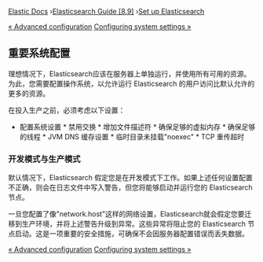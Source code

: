 

[Elastic Docs](/guide/) ›[Elasticsearch Guide [8.9]](index.md) ›[Set up
Elasticsearch](setup.md)

[« Advanced configuration](advanced-configuration.md) [Configuring system
settings »](setting-system-settings.md)

## 重要系统配置

理想情况下，Elasticsearch应该在服务器上单独运行，并使用所有可用的资源。为此，您需要配置操作系统，以允许运行 Elasticsearch 的用户访问比默认允许的更多的资源。

在投入生产之前，必须考虑以下设置：

* 配置系统设置 * 禁用交换 * 增加文件描述符 * 确保足够的虚拟内存 * 确保足够的线程 * JVM DNS 缓存设置 * 临时目录未挂载"noexec" * TCP 重传超时

### 开发模式与生产模式

默认情况下，Elasticsearch 假定您是在开发模式下工作。如果上述任何设置配置不正确，则会在日志文件中写入警告，但您将能够启动并运行您的 Elasticsearch 节点。

一旦您配置了像"network.host"这样的网络设置，Elasticsearch就会假定您要迁移到生产环境，并将上述警告升级到异常。这些异常将阻止您的 Elasticsearch 节点启动。这是一项重要的安全措施，可确保不会因服务器配置错误而丢失数据。

[« Advanced configuration](advanced-configuration.md) [Configuring system
settings »](setting-system-settings.md)
